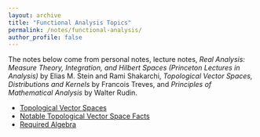 ```yaml
---
layout: archive
title: "Functional Analysis Topics"
permalink: /notes/functional-analysis/
author_profile: false
---
```

The notes below come from personal notes, lecture notes, *Real Analysis: Measure Theory, Integration, and Hilbert Spaces (Princeton Lectures in Analysis)* by Elias M. Stein and Rami Shakarchi, *Topological Vector Spaces, Distributions and Kernels* by Francois Treves, and *Principles of Mathematical Analysis* by Walter Rudin.
- [Topological Vector Spaces](TVS-spaces.md)
- [Notable Topological Vector Space Facts](TVS-facts.md)
- [Required Algebra](algebra.md)
